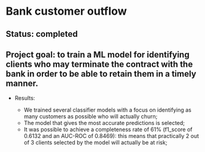 # Bank customer outflow
## Status: completed

## Project goal: to train a ML model for identifying clients who may terminate the contract with the bank in order to be able to retain them in a timely manner.

- Results:

  - We trained several classifier models with a focus on identifying as many customers as possible who will actually churn;
  - The model that gives the most accurate predictions is selected;
  - It was possible to achieve a completeness rate of 61% (f1_score of 0.6132 and an AUC-ROC of 0.8469): this means that practically 2 out of 3 clients selected by the model will actually be at risk;

